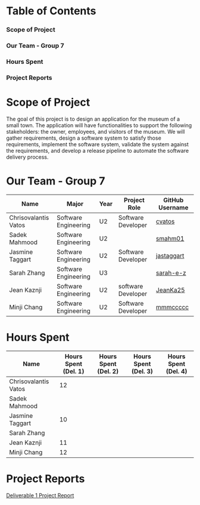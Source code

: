 # Table of Contents
### Scope of Project
### Our Team - Group 7
### Hours Spent
### Project Reports

# Scope of Project
The goal of this project is to design an application for the museum of a small town. The application will have functionalities to support the following stakeholders: the owner, employees, and visitors of the museum. We will gather requirements, design a software system to satisfy those requirements, implement the software system, validate the system against the requirements, and develop a release pipeline to automate the software delivery process.

# Our Team - Group 7

|    Name       | Major           |   Year       |   Project Role | GitHub Username |
| ------------- | -------------   | -----------  | ------------- | ---------------
| Chrisovalantis Vatos  | Software Engineering |   U2 | Software Developer  | [cvatos](https://github.com/ChrisVatos) |
| Sadek Mahmood | Software Engineering    |    U2          | |[smahm01](https://github.com/smahm01)|
| Jasmine Taggart  | Software Engineering | U2             | Software Developer |[jastaggart](https://github.com/jastaggart) |
| Sarah Zhang   | Software Engineering  | U3     |       | [sarah-e-z](https://github.com/sarah-e-z) |
| Jean Kaznji  | Software Engineering    |U2              | software Developer|[JeanKa25](https://github.com/JeanKa25) |  
| Minji Chang| Software Engineering |   U2 | Software Developer | [mmmccccc](https://github.com/mmmccccc) |

# Hours Spent
|    Name               | Hours Spent (Del. 1)   | Hours Spent (Del. 2) | Hours Spent (Del. 3) | Hours Spent (Del. 4) |
| -------------         | ------------------------| -------------------  | -------------------- | ---------------------| 
| Chrisovalantis Vatos  | 12                   |                      |                      |                      |
| Sadek Mahmood         |                      |                      |                      |                      |
| Jasmine Taggart       |     10                 |                      |                      |                      |
| Sarah Zhang           |                      |                      |                      |                      |
| Jean Kaznji          | 11                     |                      |                      |                      |
| Minji Chang           | 12                   |                      |                      |                      |


# Project Reports
[Deliverable 1 Project Report](https://github.com/McGill-ECSE321-Fall2022/project-group-07/wiki/Deliverable-1-Project-Report)

